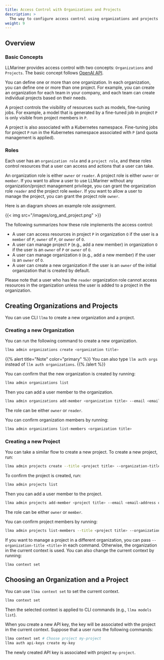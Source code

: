 ```yaml
---
title: Access Control with Organizations and Projects
description: >
  The way to configure access control using organizations and projects
weight: 9
---
```


## Overview

### Basic Concepts

LLMariner provides access control with two concepts: `Organizations` and `Projects`. The basic concept follows [OpenAI API](https://help.openai.com/en/articles/9186755-managing-your-work-in-the-api-platform-with-projects).

You can define one or more than one organization. In each organization, you can define one or more than one project. For example, you can create an organization for each team in your company, and each team can create individual projects based on their needs.

A project controls the visibility of resources such as models, fine-tuning jobs. For example, a model that is generated by a fine-tuned job in project `P` is only visible from project members in `P`.

A project is also associated with a Kubernetes namespace. Fine-tuning jobs for project `P` run in the Kubernetes namespace associated with `P` (and quota management is applied).

### Roles

Each user has an `organization role` and a `project role`, and these roles control resources that a user can access and actions that a user can take.

An organization role is either `owner` or `reader`. A project role is either `owner` or `member`. If you want to allow a user to use LLMariner without any organization/project management privilege, you can grant the organization role `reader` and the project role `member`. If you want to allow a user to manage the project, you can grant the project role `owner`.

Here is an diagram shows an example role assignment.

{{< img src="/images/org_and_project.png" >}}

The following summarizes how these role implements the access control:

-   A user can access resources in project `P` in organization `O` if the user is a `member` of `P`, `owner` of `P`, or `owner` of `O`.
-   A user can manage project `P` (e.g., add a new member) in organization `O` if the user is an `owner` of `P` or `owner` of `O`.
-   A user can manage organization `O` (e.g., add a new member) if the user is an `owner` of `O`.
-   A user can create a new organization if the user is an `owner` of the initial organization that is created by default.

Please note that a user who has the `reader` organization role cannot access resources in the organization unless the user is added to a project in the organization.

## Creating Organizations and Projects

You can use CLI `llma` to create a new organization and a project.

### Creating a new Organization

You can run the following command to create a new organization.

``` bash
llma admin organizations create <organization title>
```

{{% alert title="Note" color="primary" %}}
You can also type `llm auth orgs` instead of `llm auth organizations`.
{{% /alert %}}

You can confirm that the new organization is created by running:

``` bash
llma admin organizations list
```

Then you can add a user member to the organization.

``` bash
llma admin organizations add-member <organization title> --email <email-address of the member> --role <role>
```

The role can be either `owner` or `reader`.

You can confirm organization members by running:

``` bash
llma admin organizations list-members <organization title>
```

### Creating a new Project

You can take a similar flow to create a new project. To create a new project, run:

``` bash
llma admin projects create --title <project title> --organization-title <organization title>
```

To confirm the project is created, run:

``` bash
llma admin projects list
```

Then you can add a user member to the project.

``` bash
llma admin projects add-member <project title> --email <email-address of the member> --role <role>
```

The role can be either `owner` or `member`.

You can confirm project members by running:

``` bash
llma admin projects list-members --title <project title> --organization-title <organization title>
```

If you want to manage a project in a different organization, you can pass `--organization-title <title>` in each command. Otherwise, the organization in the current context is used. You can also change the current context by running:

``` bash
llma context set
```

## Choosing an Organization and a Project

You can use `llma context set` to set the current context.

``` bash
llma context set
```

Then the selected context is applied to CLI commands (e.g., `llma models list`).

When you create a new API key, the key will be associated with the project in the current context. Suppose that a user runs the following commands:

``` bash
llma context set # Choose project my-project
llma auth api-keys create my-key
```

The newly created API key is associated with project `my-project`.
